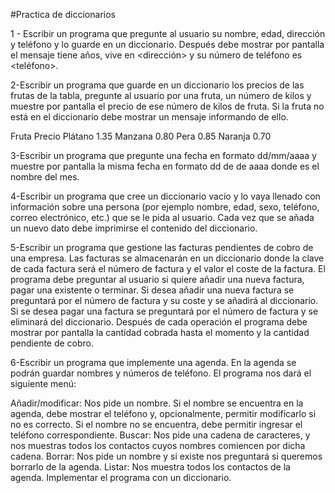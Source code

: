 #Practica de diccionarios


1 - Escribir un programa que pregunte al usuario su nombre, edad, dirección y teléfono y lo guarde en un diccionario. Después debe mostrar por pantalla el mensaje <nombre> tiene <edad> años, vive en <dirección> y su número de teléfono es <teléfono>.

2-Escribir un programa que guarde en un diccionario los precios de las frutas de la tabla, pregunte al usuario por una fruta, un número de kilos y muestre por pantalla el precio de ese número de kilos de fruta. Si la fruta no está en el diccionario debe mostrar un mensaje informando de ello.

Fruta	Precio
Plátano	1.35
Manzana	0.80
Pera	0.85
Naranja	0.70

3-Escribir un programa que pregunte una fecha en formato dd/mm/aaaa y muestre por pantalla la misma fecha en formato dd de <mes> de aaaa donde <mes> es el nombre del mes.

4-Escribir un programa que cree un diccionario vacío y lo vaya llenado con información sobre una persona (por ejemplo nombre, edad, sexo, teléfono, correo electrónico, etc.) que se le pida al usuario. Cada vez que se añada un nuevo dato debe imprimirse el contenido del diccionario.

5-Escribir un programa que gestione las facturas pendientes de cobro de una empresa. Las facturas se almacenarán en un diccionario donde la clave de cada factura será el número de factura y el valor el coste de la factura. El programa debe preguntar al usuario si quiere añadir una nueva factura, pagar una existente o terminar. Si desea añadir una nueva factura se preguntará por el número de factura y su coste y se añadirá al diccionario. Si se desea pagar una factura se preguntará por el número de factura y se eliminará del diccionario. Después de cada operación el programa debe mostrar por pantalla la cantidad cobrada hasta el momento y la cantidad pendiente de cobro.

6-Escribir un programa que implemente una agenda. En la agenda se podrán guardar nombres y números de teléfono. El programa nos dará el siguiente menú:

Añadir/modificar: Nos pide un nombre. Si el nombre se encuentra en la agenda, debe mostrar el teléfono y, opcionalmente, permitir modificarlo si no es correcto. Si el nombre no se encuentra, debe permitir ingresar el teléfono correspondiente.
Buscar: Nos pide una cadena de caracteres, y nos muestras todos los contactos cuyos nombres comiencen por dicha cadena.
Borrar: Nos pide un nombre y si existe nos preguntará si queremos borrarlo de la agenda.
Listar: Nos muestra todos los contactos de la agenda.
Implementar el programa con un diccionario.